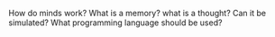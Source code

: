 How do minds work?
What is a memory?
what is a thought?
Can it be simulated?
What programming language should be used?
